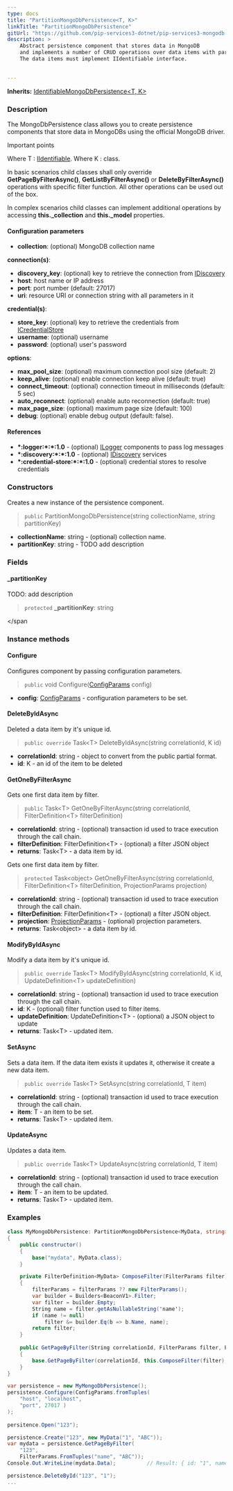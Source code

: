 ```yaml
---
type: docs
title: "PartitionMongoDbPersistence<T, K>"
linkTitle: "PartitionMongoDbPersistence"
gitUrl: "https://github.com/pip-services3-dotnet/pip-services3-mongodb-dotnet"
description: >
    Abstract persistence component that stores data in MongoDB
    and implements a number of CRUD operations over data items with partitionKey.
    The data items must implement IIdentifiable interface.  

   
---
```


**Inherits:** [IdentifiableMongoDbPersistence<T, K>](../../identifiable_mongodb_persistence)

### Description

The MongoDbPersistence class allows you to create persistence components that store data in MongoDBs using the official MongoDB driver.

Important points

Where T : [IIdentifiable<K>](../../../commons/data/iidentifiable).
Where K : class.

In basic scenarios child classes shall only override **GetPageByFilterAsync()**,
**GetListByFilterAsync()** or **DeleteByFilterAsync()** operations with specific filter function.
All other operations can be used out of the box.

In complex scenarios child classes can implement additional operations by
accessing **this._collection** and **this._model** properties.

#### Configuration parameters

- **collection**: (optional) MongoDB collection name

**connection(s)**:
- **discovery_key**: (optional) key to retrieve the connection from [IDiscovery](../../../components/connect/idiscovery)
- **host**: host name or IP address
- **port**: port number (default: 27017)
- **uri**: resource URI or connection string with all parameters in it

**credential(s)**:
- **store_key**: (optional) key to retrieve the credentials from [ICredentialStore](../../../components/auth/icredential_store)
- **username**: (optional) username
- **password**: (optional) user's password

**options**:
- **max_pool_size**: (optional) maximum connection pool size (default: 2)
- **keep_alive**: (optional) enable connection keep alive (default: true)
- **connect_timeout**: (optional) connection timeout in milliseconds (default: 5 sec)
- **auto_reconnect**: (optional) enable auto reconnection (default: true)
- **max_page_size**: (optional) maximum page size (default: 100)
- **debug**: (optional) enable debug output (default: false).

#### References
- **\*:logger:\*:\*:1.0** - (optional) [ILogger](../../../components/log/ilogger) components to pass log messages
- **\*:discovery:\*:\*:1.0** - (optional) [IDiscovery](../../../components/connect/idiscovery) services
- **\*:credential-store:\*:\*:1.0** - (optional) credential stores to resolve credentials


### Constructors
Creates a new instance of the persistence component.

> `public` PartitionMongoDbPersistence(string collectionName, string partitionKey)

- **collectionName**: string - (optional) collection name.
- **partitionKey**: string - TODO add description


### Fields

<span class="hide-title-link">

#### _partitionKey
TODO: add description
> `protected` **_partitionKey**: string

</span


### Instance methods

#### Configure
Configures component by passing configuration parameters.

> `public` void Configure([ConfigParams](../../commons/config/config_params) config)

- **config**: [ConfigParams](../../commons/config/config_params) - configuration parameters to be set.


#### DeleteByIdAsync
Deleted a data item by it's unique id.

> `public override` Task\<T\> DeleteByIdAsync(string correlationId, K id)

- **correlationId**: string - object to convert from the public partial format.
- **id**: K - an id of the item to be deleted


#### GetOneByFilterAsync
Gets one first data item by filter.

> `public` Task\<T\> GetOneByFilterAsync(string correlationId, FilterDefinition\<T\> filterDefinition)

- **correlationId**: string - (optional) transaction id used  to trace execution through the call chain.
- **filterDefinition**: FilterDefinition\<T\> - (optional) a filter JSON object
- **returns**: Task\<T\> - a data item by id.

Gets one first data item by filter.

> `protected` Task\<object\> GetOneByFilterAsync(string correlationId, FilterDefinition\<T\> filterDefinition, ProjectionParams projection)

- **correlationId**: string - (optional) transaction id used  to trace execution through the call chain.
- **filterDefinition**: FilterDefinition\<T\> - (optional) a filter JSON object.
- **projection**: [ProjectionParams](../../../commons/data/projection_params) - (optional) projection parameters.
- **returns**: Task\<object\> - a data item by id.


#### ModifyByIdAsync
Modify a data item by it's unique id.

> `public override` Task\<T\> ModifyByIdAsync(string correlationId, K id, UpdateDefinition\<T\> updateDefinition)

- **correlationId**: string - (optional) transaction id used to trace execution through the call chain.
- **id**: K - (optional) filter function used to filter items.
- **updateDefinition**: UpdateDefinition\<T\> - (optional) a JSON object to update
- **returns**: Task\<T\> - updated item.


#### SetAsync
Sets a data item. If the data item exists it updates it, otherwise it create a new data item.

> `public override` Task\<T\> SetAsync(string correlationId, T item)

- **correlationId**: string - (optional) transaction id used to trace execution through the call chain.
- **item**: T - an item to be set.
- **returns**: Task\<T\> - updated item.


#### UpdateAsync
Updates a data item.

> `public override` Task\<T\> UpdateAsync(string correlationId, T item)

- **correlationId**: string - (optional) transaction id used to trace execution through the call chain.
- **item**: T - an item to be updated.
- **returns**: Task\<T\> - updated item.


### Examples

```cs
class MyMongoDbPersistence: PartitionMongoDbPersistence<MyData, string> 
{
    public constructor()
    {
        base("mydata", MyData.class);
    }

    private FilterDefinition<MyData> ComposeFilter(FilterParams filter)
    {
        filterParams = filterParams ?? new FilterParams();
        var builder = Builders<BeaconV1>.Filter;
        var filter = builder.Empty;
        String name = filter.getAsNullableString('name');
        if (name != null)
            filter &= builder.Eq(b => b.Name, name);
        return filter;
    }
    
    public GetPageByFilter(String correlationId, FilterParams filter, PagingParams paging)
    {
        base.GetPageByFilter(correlationId, this.ComposeFilter(filter), paging, null, null);
    }
}

var persistence = new MyMongoDbPersistence();
persistence.Configure(ConfigParams.fromTuples(
    "host", "localhost",
    "port", 27017 )
);
 
persitence.Open("123");

persistence.Create("123", new MyData("1", "ABC"));
var mydata = persistence.GetPageByFilter(
    "123",
    FilterParams.FromTuples("name", "ABC"));
Console.Out.WriteLine(mydata.Data);          // Result: { id: "1", name: "ABC" }

persistence.DeleteById("123", "1");
...
```
